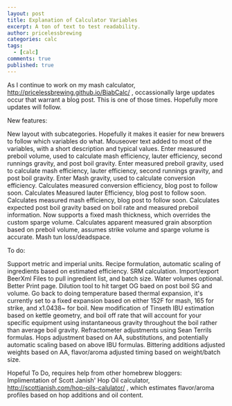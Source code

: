 ```yaml
---
layout: post
title: Explanation of Calculator Variables
excerpt: A ton of text to test readability.
author: pricelessbrewing
categories: calc
tags: 
  - [calc]
comments: true
published: true
---
```

As I continue to work on my mash calculator, http://pricelessbrewing.github.io/BiabCalc/ , occassionally large updates occur that warrant a blog post. This is one of those times. Hopefully more updates will follow. 

New features:

  New layout with subcategories. Hopefully it makes it easier for new brewers to follow which variables do what. 
   Mouseover text added to most of the variables, with a short description and typical values.
  Enter measured preboil volume, used to calculate mash efficiency, lauter efficiency, second runnings gravity, and post boil gravity.
  Enter measured preboil gravity, used to calculate mash efficiency, lauter efficiency, second runnings gravity, and post boil gravity.
  Enter Mash gravity, used to calculate conversion efficiency.
  Calculates measured conversion efficiency, blog post to follow soon.
  Calculates Measured lauter Efficiency, blog post to follow soon.
  Calculates measured mash efficiency, blog post to follow soon.
  Calculates expected post boil gravity based on boil rate and measured preboil information.
  Now supports a fixed mash thickness, which overrides the custom sparge volume.
  Calculates apparent measured grain absorption based on preboil volume, assumes strike volume and sparge volume is accurate.
  Mash tun loss/deadspace.

To do:

  Support metric and imperial units.
  Recipe formulation, automatic scaling of ingredients based on estimated efficiency.
  SRM calculation.
  Import/export BeerXml Files to pull ingredient list, and batch size. Water volumes optional.
  Better Print page.
  Dilution tool to hit target OG baed on post boil SG and volume.
  Go back to doing temperature based thermal expansion, it's currently set to a fixed expansion based on either 152F for mash, 165 for strike, and x1.0438~ for boil.
  New modification of Tinseth IBU estimation based on kettle geometry, and boil off rate that will account for your specific equipment using instantaneous gravity throughout the boil rather than average boil gravity.
  Refractometer adjustments using Sean Terrils formulas.
  Hops adjustment based on AA, substitutions, and potentially automatic scaling based on above IBU formulas. Bittering additions adjusted weights based on AA, flavor/aroma adjusted timing based on weight/batch size.

Hopeful To Do, requires help from other homebrew bloggers:
  Implimentation of Scott Janish' Hop Oil calculator, http://scottjanish.com/hop-oils-calulator/ , which estimates flavor/aroma profiles based on hop additions and oil content.
